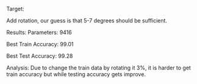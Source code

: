 Target: 

Add rotation, our guess is that 5-7 degrees should be sufficient. 

Results:
Parameters: 9416

Best Train Accuracy: 99.01

Best Test Accuracy: 99.28

Analysis:
Due to change the train data by rotating it 3%, it is harder to get train accuracy but while testing accuracy gets improve.
